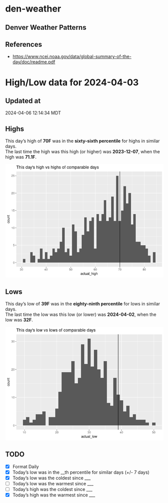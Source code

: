 # den-weather


## Denver Weather Patterns

## References

- <https://www.ncei.noaa.gov/data/global-summary-of-the-day/doc/readme.pdf>

# High/Low data for 2024-04-03

## Updated at

2024-04-06 12:14:34 MDT

## Highs

This day’s high of **70F** was in the **sixty-sixth percentile** for
highs in similar days.  
The last time the high was this high (or higher) was **2023-12-07**,
when the high was **71.1F**.

![](readme_files/figure-commonmark/unnamed-chunk-4-1.png)

## Lows

This day’s low of **39F** was in the **eighty-ninth percentile** for
lows in similar days.  
The last time the low was this low (or lower) was **2024-04-02**, when
the low was **32F**.

![](readme_files/figure-commonmark/unnamed-chunk-6-1.png)

## TODO

- [x] Format Daily
- [x] Today’s low was in the \_\_th percentile for similar days (+/- 7
  days)
- [x] Today’s low was the coldest since \_\_\_
- [ ] Today’s low was the warmest since \_\_\_
- [ ] Today’s high was the coldest since \_\_\_
- [x] Today’s high was the warmest since \_\_\_
